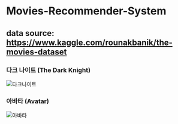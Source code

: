 # Movies-Recommender-System  

## data source: https://www.kaggle.com/rounakbanik/the-movies-dataset  

### 다크 나이트 (The Dark Knight)  
![다크나이트](https://user-images.githubusercontent.com/29765855/84464479-9195f680-acaf-11ea-88ab-cb5cd6b47884.PNG)  

### 아바타 (Avatar)  
![아바타](https://user-images.githubusercontent.com/29765855/84464541-bee2a480-acaf-11ea-9449-215edbe2bc4e.PNG)  


